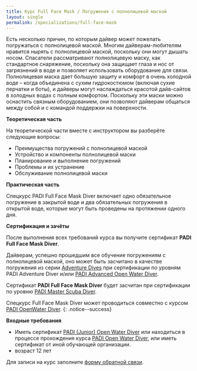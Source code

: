 ```yaml
---
title: Курс Full Face Mask / Погружения с полнолицевой маской
layout: single
permalink: /specializations/full-face-mask
---
```


Есть несколько причин, по которым дайвер может пожелать погружаться с полнолицевой маской. Многим дайверам-любителям нравится нырять с полнолицевой маской, поскольку они могут дышать носом. Спасатели рассматривают полнолицевую маску, как стандартное снаряжение, поскольку она защищает глаза и нос от загрязнений в воде и позволяет использовать оборудование для связи. Полнолицевая маска дает большую защиту и комфорт в очень холодной воде – когда объединена с сухим гидрокостюмом (включая сухие перчатки и боты), и дайверы могут наслаждаться красотой дайв-сайтов в холодных водах с полным комфортом. Поскольку эти маски можно оснастить связным оборудованием, они позволяют дайверам общаться между собой и с командой поддержки на поверхности.

**Теоретическая часть**

На теоретической части вместе с инструктором вы разберёте следующие вопросы:
* Преимущества погружений с полнолицевой маской
* Устройство и компоненты полнолицевой маски
* Планирование и выполнение погружений
* Проблемы и их устранение
* Обслуживание полнолицевой маски

**Практическая часть**

Спецкурс PADI Full Face Mask Diver включает одно обязательное погружение в закрытой воде и два обязательных погружения в открытой воде, которые могут быть проведены на протяжении одного дня.

**Сертификация и зачёты**

После выполнения всех требований курса вы получите сертификат **PADI Full Face Mask Diver**.

Дайверам, успешно прошедшим все обучение погружениям с полнолицевой маской, оно может быть засчитано в качестве погружения из серии [Adventure Dives](/aowd) при сертификации по уровням PADI Adventure Diver и/или [PADI Advanced Open Water Diver](/aowd). 

Сертификат **PADI Full Face Mask Diver** будет засчитан при сертификации по уровню [PADI Master Scuba Diver](/master-scuba).

Спецкурс Full Face Mask Diver может проводиться совместно с курсом [PADI OpenWater Diver](/owd).
{: .notice--success}

**Входные требования**
* Иметь сертификат [PADI (Junior) Open Water Diver](/owd) или находиться в процессе прохождения курса [PADI Open Water Diver](/owd), или иметь сертификат от иной обучающей организации. 
* возраст 12 лет

Для записи на курс заполните [форму обратной связи](/feedback).